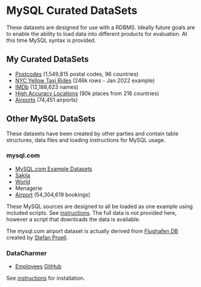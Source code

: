 # MySQL Curated DataSets

These datasets are designed for use with a RDBMS. Ideally future goals are to enable
the ability to load data into different products for evaluation.  At this time MySQL syntax is provided.

## My Curated DataSets
- [Postcodes](postcodes/README.md) (1,549,815 postal codes, 96 countries)
- [NYC Yellow Taxi Rides](nyc-taxi/README.md) (246k rows - Jan 2022 example)
- [IMDb](imdb/README.md) (12,188,623 names)
- [High Accuracy Locations](mysql-data/location/README.md) (90k places from 216 countries)
- [Airports](mysql-data/airports/README.md) (74,451 airports)

## Other MySQL DataSets

These datasets have been created by other parties and contain table structures, data files and loading instructions for MySQL usage.

### mysql.com
- [MySQL.com Example Datasets](https://dev.mysql.com/doc/index-other.html)
 - [Sakila](https://dev.mysql.com/doc/sakila/en/)
 - [World](https://dev.mysql.com/doc/world-setup/en/)
 - Menagerie
 - [Airport](https://dev.mysql.com/doc/airportdb/en/) (54,304,619 bookings)

These MySQL sources are designed to all be loaded as one example using included scripts. See [instructions](mysql.com/README.md). The full data is not provided here, however a script that downloads the data is available.

The mysql.com airport dataset is actually derived from [Flughafen DB](https://github.com/stefanproell/flughafendb/) created by [Stefan Proell](https://www.stefanproell.at/).

### DataCharmer
  - [Employees](https://dev.mysql.com/doc/airportdb/en/) [GitHub](https://github.com/datacharmer/test_db)

See [instructions](datacharmer/README.md) for installation.
